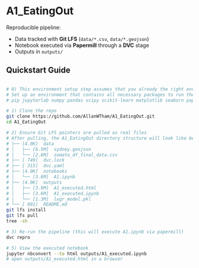 # A1_EatingOut

Reproducible pipeline:
- Data tracked with **Git LFS** (`data/*.csv`, `data/*.geojson`)
- Notebook executed via **Papermill** through a **DVC** stage
- Outputs in `outputs/`

## Quickstart Guide
```bash

# 0) This environment setup step assumes that you already the right environment installed:
# Set up an environment that contains all necessary packages to run the pipeline such as:
# pip jupyterlab numpy pandas scipy scikit-learn matplotlib seaborn papermill dvc git git-lfs geopandas

# 1) Clone the repo
git clone https://github.com/AllanWTham/A1_EatingOut.git
cd A1_EatingOut

# 2) Ensure Git LFS pointers are pulled as real files
# After pulling, the A1_EatingOut directory structure will look like below (file size is just indicative):
# ├── [4.0K]  data
# │   ├── [6.5M]  sydney.geojson
# │   └── [2.6M]  zomato_df_final_data.csv
# ├── [ 749]  dvc.lock
# ├── [ 315]  dvc.yaml
# ├── [4.0K]  notebooks
# │   └── [3.6M]  A1.ipynb
# ├── [4.0K]  outputs
# │   ├── [3.9M]  A1_executed.html
# │   ├── [3.6M]  A1_executed.ipynb
# │   └── [1.3M]  logr_model.pkl
# └── [ 801]  README.md
git lfs install
git lfs pull
tree -sh

# 3) Re-run the pipeline (this will execute A1.ipynb via papermill)
dvc repro

# 5) View the executed notebook
jupyter nbconvert --to html outputs/A1_executed.ipynb
# open outputs/A1_executed.html in a browser
```
